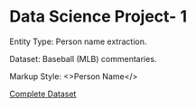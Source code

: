 # Data Science Project- 1

Entity Type: Person name extraction.

Dataset: Baseball (MLB) commentaries.

Markup Style: <>Person Name</>

<a href="https://github.com/Karan6Dharni/Data-Science-Project-1/tree/master/Complete%20Dataset">Complete Dataset</a>
